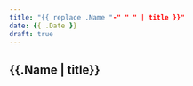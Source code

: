 ```yaml
---
title: "{{ replace .Name "-" " " | title }}"
date: {{ .Date }}
draft: true
---
```


## {{.Name | title}}